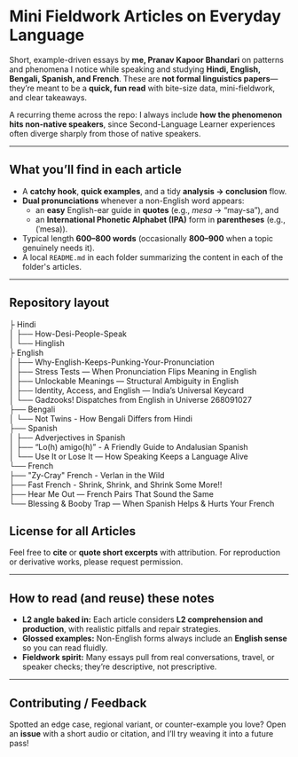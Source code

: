 # Mini Fieldwork Articles on Everyday Language

Short, example-driven essays by **me, Pranav Kapoor Bhandari** on patterns and phenomena I notice while speaking and studying **Hindi, English, Bengali, Spanish, and French**. These are **not formal linguistics papers**—they’re meant to be a **quick, fun read** with bite-size data, mini-fieldwork, and clear takeaways.

A recurring theme across the repo: I always include **how the phenomenon hits non-native speakers**, since Second-Language Learner experiences often diverge sharply from those of native speakers.

---

## What you’ll find in each article
- A **catchy hook**, **quick examples**, and a tidy **analysis → conclusion** flow.  
- **Dual pronunciations** whenever a non-English word appears:  
  - an **easy** English-ear guide in **quotes** (e.g., *mesa* → “may-sa”), and  
  - an **International Phonetic Alphabet (IPA)** form in **parentheses** (e.g., (ˈmesa)).  
- Typical length **600–800 words** (occasionally **800–900** when a topic genuinely needs it).  
- A local `README.md` in each folder summarizing the content in each of the folder's articles. 

---

## Repository layout

├ Hindi<br>
│   ├── How-Desi-People-Speak<br>
│   └── Hinglish<br>
├ English<br>
│   ├── Why-English-Keeps-Punking-Your-Pronunciation<br>
│   ├── Stress Tests — When Pronunciation Flips Meaning in English<br>
│   ├── Unlockable Meanings — Structural Ambiguity in English<br>
│   ├── Identity, Access, and English — India’s Universal Keycard<br>
│   └── Gadzooks! Dispatches from English in Universe 268091027<br>
├── Bengali<br>
│   └── Not Twins - How Bengali Differs from Hindi<br>
├── Spanish<br>
│   ├── Adverjectives in Spanish<br>
│   ├── “Lo(h) amigo(h)” - A Friendly Guide to Andalusian Spanish<br>
│   └── Use It or Lose It — How Speaking Keeps a Language Alive<br>
└── French<br>
    ├── "Zy-Cray" French - Verlan in the Wild<br>
    ├── Fast French - Shrink, Shrink, and Shrink Some More!!<br>
    ├── Hear Me Out — French Pairs That Sound the Same<br>
    └── Blessing & Booby Trap — When Spanish Helps & Hurts Your French<br>


## License for all Articles
Feel free to **cite** or **quote short excerpts** with attribution. For reproduction or derivative works, please request permission.

---

## How to read (and reuse) these notes
- **L2 angle baked in:** Each article considers **L2 comprehension and production**, with realistic pitfalls and repair strategies.  
- **Glossed examples:** Non-English forms always include an **English sense** so you can read fluidly.  
- **Fieldwork spirit:** Many essays pull from real conversations, travel, or speaker checks; they’re descriptive, not prescriptive.

---

## Contributing / Feedback
Spotted an edge case, regional variant, or counter-example you love? Open an **issue** with a short audio or citation, and I’ll try weaving it into a future pass!

